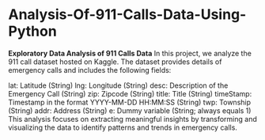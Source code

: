 # Analysis-Of-911-Calls-Data-Using-Python
**Exploratory Data Analysis of 911 Calls Data**
In this project, we analyze the 911 call dataset hosted on Kaggle. The dataset provides details of emergency calls and includes the following fields:

lat: Latitude (String)
lng: Longitude (String)
desc: Description of the Emergency Call (String)
zip: Zipcode (String)
title: Title (String)
timeStamp: Timestamp in the format YYYY-MM-DD HH:MM:SS (String)
twp: Township (String)
addr: Address (String)
e: Dummy variable (String; always equals 1)
This analysis focuses on extracting meaningful insights by transforming and visualizing the data to identify patterns and trends in emergency calls.

